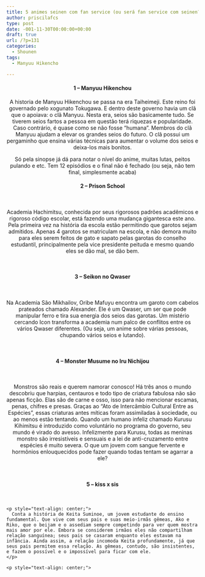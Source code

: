 ```yaml
---
title: 5 animes seinen com fan service (ou será fan service com seinen?)
author: priscilafcs
type: post
date: -001-11-30T00:00:00+00:00
draft: true
url: /?p=131
categories:
  - Shounen
tags:
  - Manyuu Hikencho

---
```

<h4 style="text-align: center;">
  <strong>1 &#8211; Manyuu Hikenchou </strong>
</h4>

<p style="text-align: center;">
  <p style="text-align: center;">
    A historia de Manyuu Hikenchou se passa na era Taiheimeji. Este reino foi governado pelo xogunato Tokugawa. E dentro deste governo havia um clã que o apoiava: o clã Manyuu. Nesta era, seios são basicamente tudo. Se tiverem seios fartos a pessoa em questão terá riquezas e popularidade. Caso contrário, é quase como se não fosse &#8220;humana&#8221;. Membros do clã Manyuu ajudam a elevar os grandes seios do futuro. O clã possui um pergaminho que ensina várias técnicas para aumentar o volume dos seios e deixa-los mais bonitos.
  </p>
  
  <p style="text-align: center;">
    Só pela sinopse já dá para notar o nível do anime, muitas lutas, peitos pulando e etc. Tem 12 episódios e o final não é fechado (ou seja, não tem final, simplesmente acaba)
  </p>
  
  <h4 style="text-align: center;">
    <strong>2 &#8211; Prison School</strong>
  </h4>
  
  <h4 style="text-align: center;">
  </h4>
  
  <p>
    &nbsp;
  </p>
  
  <p style="text-align: center;">
    Academia Hachimitsu, conhecida por seus rigorosos padrões acadêmicos e rigoroso código escolar, está fazendo uma mudança gigantesca este ano. Pela primeira vez na história da escola estão permitindo que garotos sejam admitidos. Apenas 4 garotos se matriculam na escola, e não demora muito para eles serem feitos de gato e sapato pelas garotas do conselho estudantil, principalmente pela vice presidente peituda e mesmo quando eles se dão mal, se dão bem.
  </p>
  
  <p>
    &nbsp;
  </p>
  
  <h4 style="text-align: center;">
    <strong>3 &#8211; Seikon no Qwaser</strong>
  </h4>
  
  <h4 style="text-align: center;">
  </h4>
  
  <p>
    &nbsp;
  </p>
  
  <p style="text-align: center;">
    Na Academia São Mikhailov, Oribe Mafuyu encontra um garoto com cabelos prateados chamado Alexander. Ele é um Qwaser, um ser que pode manipular ferro e tira sua energia dos seios das garotas. Um mistério cercando Icon transforma a academia num palco de conflitos entre os vários Qwaser diferentes. (Ou seja, um anime sobre várias pessoas, chupando vários seios e lutando).
  </p>
  
  <p>
    &nbsp;
  </p>
  
  <h4 style="text-align: center;">
    <strong>4 &#8211; Monster Musume no Iru Nichijou</strong>
  </h4>
  
  <h4 style="text-align: center;">
  </h4>
  
  <p>
    &nbsp;
  </p>
  
  <p style="text-align: center;">
    Monstros são reais e querem namorar conosco! Há três anos o mundo descobriu que harpias, centauros e todo tipo de criatura fabulosa não são apenas ficção. Elas são de carne e osso, isso para não mencionar escamas, penas, chifres e presas. Graças ao &#8220;Ato de Intercâmbio Cultural Entre as Espécies&#8221;, essas criaturas antes míticas foram assimiladas à sociedade, ou ao menos estão tentando. Quando um humano infeliz chamado Kurusu Kihimitsu é introduzido como voluntário no programa do governo, seu mundo é virado do avesso. Infelizmente para Kurusu, todas as meninas monstro são irresistíveis e sensuais e a lei de anti-cruzamento entre espécies é muito severa. O que um jovem com sangue fervente e hormônios enlouquecidos pode fazer quando todas tentam se agarrar a ele?
  </p>
  
  <p>
    &nbsp;
  </p>
  
  <h4 style="text-align: center;">
    <strong>5 &#8211; kiss x sis</strong>
  </h4>
  
  <p style="text-align: center;">
    <p>
      &nbsp;
    </p>
    
    <p style="text-align: center;">
      Conta a história de Keita Suminoe, um jovem estudante do ensino fundamental. Que vive com seus pais e suas meio-irmãs gêmeas, Ako e Riko, que o beijam e o assediam sempre competindo para ver quem mostra mais amor por ele. Embora se considerem irmãos eles não compartilham relação sanguínea; seus pais se casaram enquanto eles estavam na infância. Ainda assim, a relação incomoda Keita profundamente, já que seus pais permitem essa relação. As gêmeas, contudo, são insistentes, e fazem o possível e o impossível para ficar com ele.
    </p>
    
    <p style="text-align: center;">